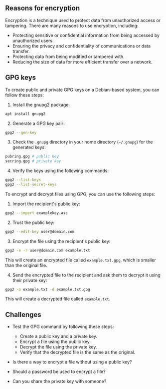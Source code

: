## Reasons for encryption
Encryption is a technique used to protect data from unauthorized access or tampering. There are many reasons to use encryption, including:

* Protecting sensitive or confidential information from being accessed by unauthorized users.
* Ensuring the privacy and confidentiality of communications or data transfer.
* Protecting data from being modified or tampered with.
* Reducing the size of data for more efficient transfer over a network.

## GPG keys

To create public and private GPG keys on a Debian-based system, you can follow these steps:

1. Install the gnupg2 package:

```bash
apt install gnupg2
```

2. Generate a GPG key pair:

```bash
gpg2 --gen-key
```

3. Check the `.gnupg` directory in your home directory (`~/.gnupg`) for the generated keys:

```bash
pubring.gpg # public key
secring.gpg # private key
```

4. Verify the keys using the following commands:

```bash
gpg2 --list-keys
gpg2 --list-secret-keys
```

To encrypt and decrypt files using GPG, you can use the following steps:

1. Import the recipient's public key:

```bash
gpg2 --import examplekey.asc
```

2. Trust the public key:

```bash
gpg2 --edit-key user@domain.com
```

3. Encrypt the file using the recipient's public key:

```bash
gpg2 -e -r user@domain.com example.txt
```

This will create an encrypted file called `example.txt.gpg`, which is smaller than the original file.

4. Send the encrypted file to the recipient and ask them to decrypt it using their private key:

```bash
gpg2 -o example.txt -d example.txt.gpg
```

This will create a decrypted file called `example.txt`.

## Challenges

* Test the GPG command by following these steps:
  - Create a public key and a private key.
  - Encrypt a file using the public key.
  - Decrypt the file using the private key.
  - Verify that the decrypted file is the same as the original.

* Is there a way to encrypt a file without using a public key?
* Should a password be used to encrypt a file?
* Can you share the private key with someone?
